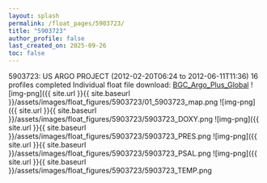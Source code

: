 ```yaml
---
layout: splash
permalink: /float_pages/5903723/
title: "5903723"
author_profile: false
last_created_on: 2025-09-26
toc: false
---
```

 
5903723: US ARGO PROJECT (2012-02-20T06:24 to 2012-06-11T11:36)
16 profiles completed
Individual float file download: [BGC_Argo_Plus_Global](https://ftp.soest.hawaii.edu/bgc_argo_plus/Individual_Floats/outliers_removed/5903723_Sprof_processed.nc)
![img-png]({{ site.url }}{{ site.baseurl }}/assets/images/float_figures/5903723/01_5903723_map.png
![img-png]({{ site.url }}{{ site.baseurl }}/assets/images/float_figures/5903723/5903723_DOXY.png
![img-png]({{ site.url }}{{ site.baseurl }}/assets/images/float_figures/5903723/5903723_PRES.png
![img-png]({{ site.url }}{{ site.baseurl }}/assets/images/float_figures/5903723/5903723_PSAL.png
![img-png]({{ site.url }}{{ site.baseurl }}/assets/images/float_figures/5903723/5903723_TEMP.png

